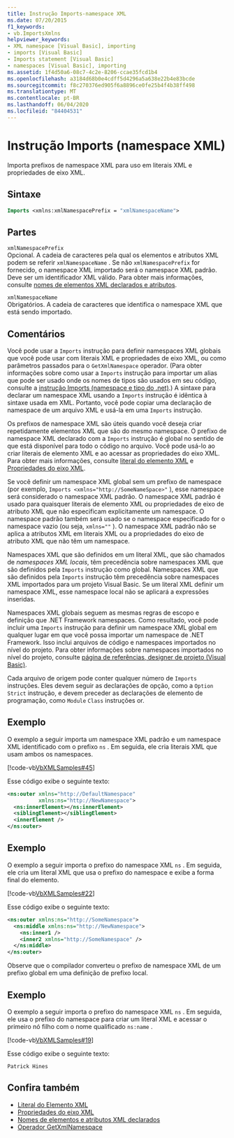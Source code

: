 ```yaml
---
title: Instrução Imports-namespace XML
ms.date: 07/20/2015
f1_keywords:
- vb.ImportsXmlns
helpviewer_keywords:
- XML namespace [Visual Basic], importing
- imports [Visual Basic]
- Imports statement [Visual Basic]
- namespaces [Visual Basic], importing
ms.assetid: 1f4d50a6-08c7-4c2e-8206-ccae35fcd1b4
ms.openlocfilehash: a3184d68b0e4cdff5d4296a5a638e22b4e83bcde
ms.sourcegitcommit: f8c270376ed905f6a8896ce0fe25b4f4b38ff498
ms.translationtype: MT
ms.contentlocale: pt-BR
ms.lasthandoff: 06/04/2020
ms.locfileid: "84404531"
---
```

# <a name="imports-statement-xml-namespace"></a>Instrução Imports (namespace XML)

Importa prefixos de namespace XML para uso em literais XML e propriedades de eixo XML.

## <a name="syntax"></a>Sintaxe

```vb
Imports <xmlns:xmlNamespacePrefix = "xmlNamespaceName">
```

## <a name="parts"></a>Partes

`xmlNamespacePrefix`  
Opcional. A cadeia de caracteres pela qual os elementos e atributos XML podem se referir `xmlNamespaceName` . Se não `xmlNamespacePrefix` for fornecido, o namespace XML importado será o namespace XML padrão. Deve ser um identificador XML válido. Para obter mais informações, consulte [nomes de elementos XML declarados e atributos](../../programming-guide/language-features/xml/names-of-declared-xml-elements-and-attributes.md).

`xmlNamespaceName`  
Obrigatórios. A cadeia de caracteres que identifica o namespace XML que está sendo importado.

## <a name="remarks"></a>Comentários

Você pode usar a `Imports` instrução para definir namespaces XML globais que você pode usar com literais XML e propriedades de eixo XML, ou como parâmetros passados para o `GetXmlNamespace` operador. (Para obter informações sobre como usar a `Imports` instrução para importar um alias que pode ser usado onde os nomes de tipos são usados em seu código, consulte a [instrução Imports (namespace e tipo do .net)](imports-statement-net-namespace-and-type.md).) A sintaxe para declarar um namespace XML usando a `Imports` instrução é idêntica à sintaxe usada em XML. Portanto, você pode copiar uma declaração de namespace de um arquivo XML e usá-la em uma `Imports` instrução.

Os prefixos de namespace XML são úteis quando você deseja criar repetidamente elementos XML que são do mesmo namespace. O prefixo de namespace XML declarado com a `Imports` instrução é global no sentido de que está disponível para todo o código no arquivo. Você pode usá-lo ao criar literais de elemento XML e ao acessar as propriedades do eixo XML. Para obter mais informações, consulte [literal do elemento XML](../xml-literals/xml-element-literal.md) e [Propriedades do eixo XML](../xml-axis/index.md).

Se você definir um namespace XML global sem um prefixo de namespace (por exemplo, `Imports <xmlns="http://SomeNameSpace>"` ), esse namespace será considerado o namespace XML padrão. O namespace XML padrão é usado para quaisquer literais de elemento XML ou propriedades de eixo de atributo XML que não especificam explicitamente um namespace. O namespace padrão também será usado se o namespace especificado for o namespace vazio (ou seja, `xmlns=""` ). O namespace XML padrão não se aplica a atributos XML em literais XML ou a propriedades do eixo de atributo XML que não têm um namespace.

Namespaces XML que são definidos em um literal XML, que são chamados de *namespaces XML locais*, têm precedência sobre namespaces XML que são definidos pela `Imports` instrução como global. Namespaces XML que são definidos pela `Imports` instrução têm precedência sobre namespaces XML importados para um projeto Visual Basic. Se um literal XML definir um namespace XML, esse namespace local não se aplicará a expressões inseridas.

Namespaces XML globais seguem as mesmas regras de escopo e definição que .NET Framework namespaces. Como resultado, você pode incluir uma `Imports` instrução para definir um namespace XML global em qualquer lugar em que você possa importar um namespace de .NET Framework. Isso inclui arquivos de código e namespaces importados no nível do projeto. Para obter informações sobre namespaces importados no nível do projeto, consulte [página de referências, designer de projeto (Visual Basic)](/visualstudio/ide/reference/references-page-project-designer-visual-basic).

Cada arquivo de origem pode conter qualquer número de `Imports` instruções. Eles devem seguir as declarações de opção, como a `Option Strict` instrução, e devem preceder as declarações de elemento de programação, como `Module` `Class` instruções or.

## <a name="example"></a>Exemplo

O exemplo a seguir importa um namespace XML padrão e um namespace XML identificado com o prefixo `ns` . Em seguida, ele cria literais XML que usam ambos os namespaces.

[!code-vb[VbXMLSamples#45](~/samples/snippets/visualbasic/VS_Snippets_VBCSharp/VbXMLSamples/VB/Module1.vb#45)]

Esse código exibe o seguinte texto:

```xml
<ns:outer xmlns="http://DefaultNamespace"
          xmlns:ns="http://NewNamespace">
  <ns:innerElement></ns:innerElement>
  <siblingElement></siblingElement>
  <innerElement />
</ns:outer>
```

## <a name="example"></a>Exemplo

O exemplo a seguir importa o prefixo do namespace XML `ns` . Em seguida, ele cria um literal XML que usa o prefixo do namespace e exibe a forma final do elemento.

[!code-vb[VbXMLSamples#22](~/samples/snippets/visualbasic/VS_Snippets_VBCSharp/VbXMLSamples/VB/XMLSamples10.vb#22)]

Esse código exibe o seguinte texto:

```xml
<ns:outer xmlns:ns="http://SomeNamespace">
  <ns:middle xmlns:ns="http://NewNamespace">
    <ns:inner1 />
    <inner2 xmlns="http://SomeNamespace" />
  </ns:middle>
</ns:outer>
```

Observe que o compilador converteu o prefixo de namespace XML de um prefixo global em uma definição de prefixo local.

## <a name="example"></a>Exemplo

O exemplo a seguir importa o prefixo do namespace XML `ns` . Em seguida, ele usa o prefixo do namespace para criar um literal XML e acessar o primeiro nó filho com o nome qualificado `ns:name` .

[!code-vb[VbXMLSamples#19](~/samples/snippets/visualbasic/VS_Snippets_VBCSharp/VbXMLSamples/VB/XMLSamples8.vb#19)]

Esse código exibe o seguinte texto:

`Patrick Hines`

## <a name="see-also"></a>Confira também

- [Literal do Elemento XML](../xml-literals/xml-element-literal.md)
- [Propriedades do eixo XML](../xml-axis/index.md)
- [Nomes de elementos e atributos XML declarados](../../programming-guide/language-features/xml/names-of-declared-xml-elements-and-attributes.md)
- [Operador GetXmlNamespace](../operators/getxmlnamespace-operator.md)
